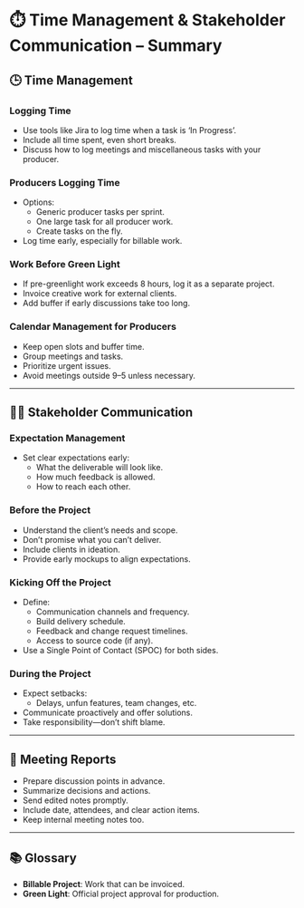 
# ⏱️ Time Management & Stakeholder Communication – Summary

## 🕒 Time Management

### **Logging Time**
- Use tools like Jira to log time when a task is ‘In Progress’.
- Include all time spent, even short breaks.
- Discuss how to log meetings and miscellaneous tasks with your producer.

### **Producers Logging Time**
- Options:
  - Generic producer tasks per sprint.
  - One large task for all producer work.
  - Create tasks on the fly.
- Log time early, especially for billable work.

### **Work Before Green Light**
- If pre-greenlight work exceeds 8 hours, log it as a separate project.
- Invoice creative work for external clients.
- Add buffer if early discussions take too long.

### **Calendar Management for Producers**
- Keep open slots and buffer time.
- Group meetings and tasks.
- Prioritize urgent issues.
- Avoid meetings outside 9–5 unless necessary.

---

## 🧑‍💼 Stakeholder Communication

### **Expectation Management**
- Set clear expectations early:
  - What the deliverable will look like.
  - How much feedback is allowed.
  - How to reach each other.

### **Before the Project**
- Understand the client’s needs and scope.
- Don’t promise what you can’t deliver.
- Include clients in ideation.
- Provide early mockups to align expectations.

### **Kicking Off the Project**
- Define:
  - Communication channels and frequency.
  - Build delivery schedule.
  - Feedback and change request timelines.
  - Access to source code (if any).
- Use a Single Point of Contact (SPOC) for both sides.

### **During the Project**
- Expect setbacks:
  - Delays, unfun features, team changes, etc.
- Communicate proactively and offer solutions.
- Take responsibility—don’t shift blame.

---

## 📝 Meeting Reports
- Prepare discussion points in advance.
- Summarize decisions and actions.
- Send edited notes promptly.
- Include date, attendees, and clear action items.
- Keep internal meeting notes too.

---

## 📚 Glossary
- **Billable Project**: Work that can be invoiced.
- **Green Light**: Official project approval for production.
